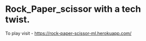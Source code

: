 # Rock_Paper_scissor with a tech twist.
To play visit - https://rock-paper-scissor-ml.herokuapp.com/
